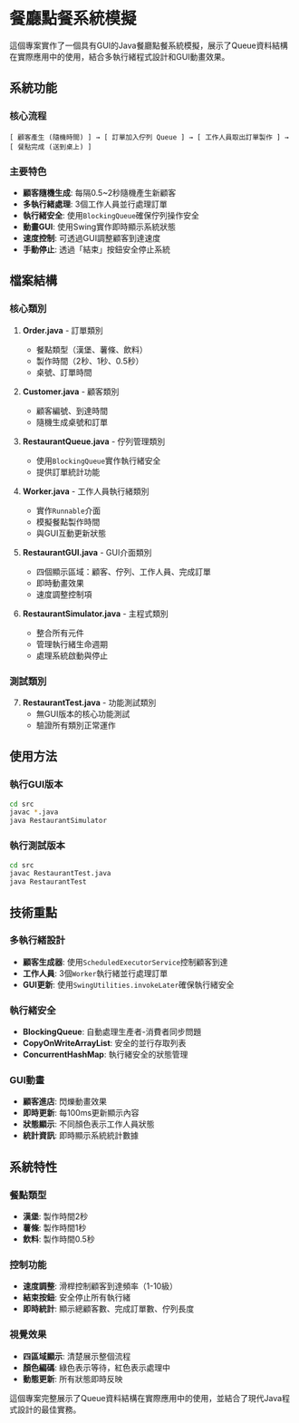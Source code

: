 # 餐廳點餐系統模擬

這個專案實作了一個具有GUI的Java餐廳點餐系統模擬，展示了Queue資料結構在實際應用中的使用，結合多執行緒程式設計和GUI動畫效果。

## 系統功能

### 核心流程
```
[ 顧客產生 (隨機時間) ] → [ 訂單加入佇列 Queue ] → [ 工作人員取出訂單製作 ] → [ 餐點完成 (送到桌上) ]
```

### 主要特色
- **顧客隨機生成**: 每隔0.5~2秒隨機產生新顧客
- **多執行緒處理**: 3個工作人員並行處理訂單
- **執行緒安全**: 使用`BlockingQueue`確保佇列操作安全
- **動畫GUI**: 使用Swing實作即時顯示系統狀態
- **速度控制**: 可透過GUI調整顧客到達速度
- **手動停止**: 透過「結束」按鈕安全停止系統

## 檔案結構

### 核心類別
1. **Order.java** - 訂單類別
   - 餐點類型（漢堡、薯條、飲料）
   - 製作時間（2秒、1秒、0.5秒）
   - 桌號、訂單時間

2. **Customer.java** - 顧客類別
   - 顧客編號、到達時間
   - 隨機生成桌號和訂單

3. **RestaurantQueue.java** - 佇列管理類別
   - 使用`BlockingQueue`實作執行緒安全
   - 提供訂單統計功能

4. **Worker.java** - 工作人員執行緒類別
   - 實作`Runnable`介面
   - 模擬餐點製作時間
   - 與GUI互動更新狀態

5. **RestaurantGUI.java** - GUI介面類別
   - 四個顯示區域：顧客、佇列、工作人員、完成訂單
   - 即時動畫效果
   - 速度調整控制項

6. **RestaurantSimulator.java** - 主程式類別
   - 整合所有元件
   - 管理執行緒生命週期
   - 處理系統啟動與停止

### 測試類別
7. **RestaurantTest.java** - 功能測試類別
   - 無GUI版本的核心功能測試
   - 驗證所有類別正常運作

## 使用方法

### 執行GUI版本
```bash
cd src
javac *.java
java RestaurantSimulator
```

### 執行測試版本
```bash
cd src
javac RestaurantTest.java
java RestaurantTest
```

## 技術重點

### 多執行緒設計
- **顧客生成器**: 使用`ScheduledExecutorService`控制顧客到達
- **工作人員**: 3個`Worker`執行緒並行處理訂單
- **GUI更新**: 使用`SwingUtilities.invokeLater`確保執行緒安全

### 執行緒安全
- **BlockingQueue**: 自動處理生產者-消費者同步問題
- **CopyOnWriteArrayList**: 安全的並行存取列表
- **ConcurrentHashMap**: 執行緒安全的狀態管理

### GUI動畫
- **顧客進店**: 閃爍動畫效果
- **即時更新**: 每100ms更新顯示內容
- **狀態顯示**: 不同顏色表示工作人員狀態
- **統計資訊**: 即時顯示系統統計數據

## 系統特性

### 餐點類型
- **漢堡**: 製作時間2秒
- **薯條**: 製作時間1秒
- **飲料**: 製作時間0.5秒

### 控制功能
- **速度調整**: 滑桿控制顧客到達頻率（1-10級）
- **結束按鈕**: 安全停止所有執行緒
- **即時統計**: 顯示總顧客數、完成訂單數、佇列長度

### 視覺效果
- **四區域顯示**: 清楚展示整個流程
- **顏色編碼**: 綠色表示等待，紅色表示處理中
- **動態更新**: 所有狀態即時反映

這個專案完整展示了Queue資料結構在實際應用中的使用，並結合了現代Java程式設計的最佳實務。